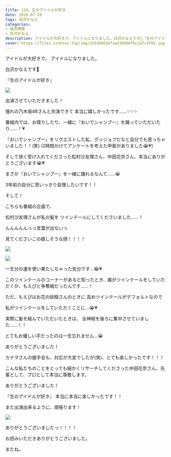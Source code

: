 ```yaml
---
title: 119。生のアイドルが好き
date: 2018-07-20
tags: 白沢かなえ
categories: 
- 成员博客
- 白沢かなえ
description: アイドルが大好きで、アイドルになりました。白沢かなえです🌷『生のアイドルが好き』出演させていただきました！...
cover: https://files.zzzhxxx.top/img/1e5368d1bfaa230d6bfbc2afc4f82.jpg 
---
```











アイドルが大好きで、
アイドルになりました。



白沢かなえです🌷



















『生のアイドルが好き』


![](https://files.zzzhxxx.top/img/1e5368d1bfaa230d6bfbc2afc4f82.jpg)




出演させていただきました！




憧れの乃木坂46さんと共演できて
本当に嬉しかったです……✨✨✨








番組内では、お喋りしたり、一緒に『おいでシャンプー』を踊っていただいたり……！💗





『おいでシャンプー』をリクエストした私、グッジョブだなと自分でも思っちゃいました！！(笑)
(2時間かけてアンケートを考えた甲斐がありました😭💗)









そして快く受け入れてくださった松村沙友理さん、中田花奈さん、本当にありがとうございます😭💗





まさか『おいでシャンプー』を一緒に踊れるなんて……😭


3年前の自分に思いっきり自慢したいです！！






















そして！





こちらも番組の企画で、

松村沙友理さんが私の髪を
ツインテールにしてくださいました……！




んんんんんっっ言葉が出ないっ










見てくださいこの嬉しそうな顔！！！！


![](https://files.zzzhxxx.top/img/1e5368d1bfaa230d6bfbc2afc4f82-01.png)





![](https://files.zzzhxxx.top/img/1e5368d1bfaa230d6bfbc2afc4f82-02.png)




一生分の運を使い果たしちゃった気分です…😂💗













このツインテールのコーナーがあると知ったとき、誰がツインテールをしていただくか、もえぴと争奪戦だったんです……！






ただ、もえぴはお花の妖精さんのときに
高めツインテールがデフォルトなので




私がツインテールをしていただくことに…😭💗













実際に髪を結んでいただいたときは、
全神経を後ろに集中させていました……！！


とてもお優しい手だったのは一生忘れません…😭

ありがとうございました！













カナヲさんの握手会も、対応が大変でしたが(笑)、とても楽しかったです！！！




こんな私たちのことをとっても細かくリサーチしてくださった中田花奈さん、先輩として、プロとして本当に尊敬します。


ありがとうございました！

















『生のアイドルが好き』
本当に本当に楽しかったです！！



また出演出来るように、頑張ります！






![](https://files.zzzhxxx.top/img/1e5368d1bfaa230d6bfbc2afc4f82-03.png)




ありがとうございましたっ！！！！













お読みいただきありがとうございました。



またね。


